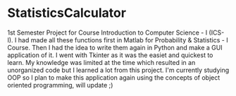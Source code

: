 # StatisticsCalculator
1st Semester Project for Course Introduction to Computer Science - I (ICS-I). I had made all these functions first in Matlab for Probability &amp; Statistics - I Course. Then I had the idea to write them again in Python and make a GUI application of it. I went with Tkinter as it was the easiet and quickest to learn. My knowledge was limited at the time which resulted in an unorganized code but I learned a lot from this project. I'm currently studying OOP so I plan to make this application again using the concepts of object oriented programming, will update ;) 
